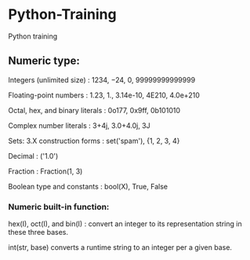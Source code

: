 # Python-Training
Python training

## Numeric type:
Integers (unlimited size) : 1234, −24, 0, 99999999999999 

Floating-point numbers : 1.23, 1., 3.14e-10, 4E210, 4.0e+210

Octal, hex, and binary literals : 0o177, 0x9ff, 0b101010
 
Complex number literals : 3+4j, 3.0+4.0j, 3J

Sets: 3.X construction forms : set('spam'), {1, 2, 3, 4}

Decimal : ('1.0')

Fraction : Fraction(1, 3)

Boolean type and constants : bool(X), True, False

### Numeric built-in function:

hex(I), oct(I), and bin(I) : convert an integer to its representation string in these three bases.

int(str, base) converts a runtime string to an integer per a given base.

